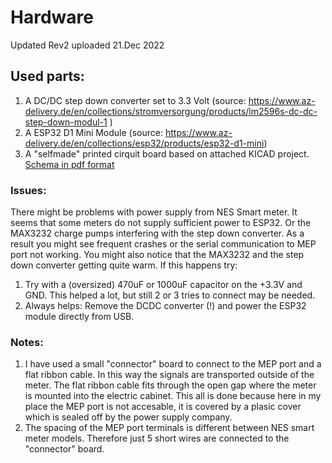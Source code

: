 # Hardware 
Updated Rev2 uploaded 21.Dec 2022

## Used parts:
1) A DC/DC step down converter set to 3.3 Volt (source: https://www.az-delivery.de/en/collections/stromversorgung/products/lm2596s-dc-dc-step-down-modul-1 )
2) A ESP32 D1 Mini Module (source: https://www.az-delivery.de/en/collections/esp32/products/esp32-d1-mini)
3) A "selfmade" printed cirquit board based on attached KICAD project. [Schema in pdf format](https://github.com/ehorvat1/NES-MEP-Reader/blob/main/Hardware/NES-MEP-EHo-shema-Rev2.pdf)

### Issues:
There might be problems with power supply from NES Smart meter. It seems that some meters do not supply sufficient power to ESP32. Or the MAX3232 charge pumps interfering with the step down converter. As a result you might see frequent crashes or the serial communication to MEP port not working. You might also notice that the MAX3232 and the step down converter getting quite warm. 
If this happens try:
1) Try with a (oversized) 470uF or 1000uF capacitor on the +3.3V and GND. This helped a lot, but still 2 or 3 tries to connect may be needed.
2) Always helps: Remove the DCDC converter (!) and power the ESP32 module directly from USB.

### Notes:
1) I have used a small "connector" board to connect to the MEP port and a flat ribbon cable. In this way the signals are transported outside of the meter. The flat ribbon cable fits through the open gap where the meter is mounted into the electric cabinet. This all is done because here in my place the MEP port is not accesable, it is covered by a plasic cover which is sealed off by the power supply company.
2) The spacing of the MEP port terminals is different between NES smart meter models. Therefore just 5 short wires are connected to the "connector" board.
